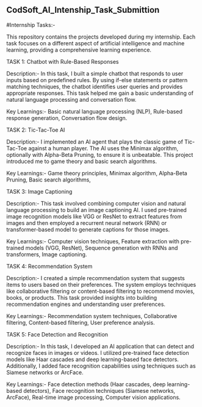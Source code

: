 ## CodSoft_AI_Intenship_Task_Submittion

#Internship Tasks:-

This repository contains the projects developed during my internship. Each task focuses on a different aspect of artificial intelligence and machine learning, providing a comprehensive learning experience.



TASK 1: Chatbot with Rule-Based Responses

Description:-
In this task, I built a simple chatbot that responds to user inputs based on predefined rules. By using if-else statements or pattern matching techniques, the chatbot identifies user queries and provides appropriate responses. This task helped me gain a basic understanding of natural language processing and conversation flow.


Key Learnings:-
Basic natural language processing (NLP),
Rule-based response generation,
Conversation flow design.



TASK 2: Tic-Tac-Toe AI

Description:-
I implemented an AI agent that plays the classic game of Tic-Tac-Toe against a human player. The AI uses the Minimax algorithm, optionally with Alpha-Beta Pruning, to ensure it is unbeatable. This project introduced me to game theory and basic search algorithms.


Key Learnings:-
Game theory principles,
Minimax algorithm,
Alpha-Beta Pruning,
Basic search algorithms,



TASK 3: Image Captioning

Description:-
This task involved combining computer vision and natural language processing to build an image captioning AI. I used pre-trained image recognition models like VGG or ResNet to extract features from images and then employed a recurrent neural network (RNN) or transformer-based model to generate captions for those images.


Key Learnings:-
Computer vision techniques,
Feature extraction with pre-trained models (VGG, ResNet),
Sequence generation with RNNs and transformers,
Image captioning.



TASK 4: Recommendation System

Description:-
I created a simple recommendation system that suggests items to users based on their preferences. The system employs techniques like collaborative filtering or content-based filtering to recommend movies, books, or products. This task provided insights into building recommendation engines and understanding user preferences.


Key Learnings:-
Recommendation system techniques,
Collaborative filtering,
Content-based filtering,
User preference analysis.



TASK 5: Face Detection and Recognition

Description:-
In this task, I developed an AI application that can detect and recognize faces in images or videos. I utilized pre-trained face detection models like Haar cascades and deep learning-based face detectors. Additionally, I added face recognition capabilities using techniques such as Siamese networks or ArcFace.


Key Learnings:-
Face detection methods (Haar cascades, deep learning-based detectors),
Face recognition techniques (Siamese networks, ArcFace),
Real-time image processing,
Computer vision applications.
